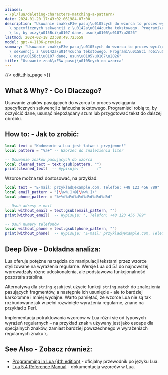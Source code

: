 ```yaml
---
aliases:
- /pl/lua/deleting-characters-matching-a-pattern/
date: 2024-01-20 17:43:02.061984-07:00
description: "Usuwanie znak\xF3w pasuj\u0105cych do wzorca to proces wyci\u0105gania\
  \ specyficznych sekwencji z \u0142a\u0144cucha tekstowego. Programi\u015Bci robi\u0105\
  \ to, by oczy\u015Bci\u0107 dane, usun\u0105\u0107\u2026"
lastmod: 2024-02-18 23:08:49.723659
model: gpt-4-1106-preview
summary: "Usuwanie znak\xF3w pasuj\u0105cych do wzorca to proces wyci\u0105gania specyficznych\
  \ sekwencji z \u0142a\u0144cucha tekstowego. Programi\u015Bci robi\u0105 to, by\
  \ oczy\u015Bci\u0107 dane, usun\u0105\u0107\u2026"
title: "Usuwanie znak\xF3w pasuj\u0105cych do wzorca"
---
```


{{< edit_this_page >}}

## What & Why? - Co i Dlaczego?
Usuwanie znaków pasujących do wzorca to proces wyciągania specyficznych sekwencji z łańcucha tekstowego. Programiści robią to, by oczyścić dane, usunąć niepożądany szum lub przygotować tekst do dalszej obróbki.

## How to: - Jak to zrobić:
```Lua
local text = "Kodowanie w Lua jest łatwe i przyjemne!"
local pattern = "%a+" -- Wzorzec do znalezienia liter

-- Usuwanie znaków pasujących do wzorca
local cleaned_text = text:gsub(pattern, "")
print(cleaned_text)  -- Wypisuje: "      !"
```
Wzorce można też dostosować, na przykład:
```Lua
local text = "E-mail: przyklad@example.com, Telefon: +48 123 456 789"
local email_pattern = "[\%w%.]+@[\%w%.]+"
local phone_pattern = "%+%d%d%d%d%d%d%d%d%d%d%d"

-- Usuń adresy e-mail
local without_email = text:gsub(email_pattern, "")
print(without_email)  -- Wypisuje: ", Telefon: +48 123 456 789"

-- Usuń numery telefonów
local without_phone = text:gsub(phone_pattern, "")
print(without_phone)  -- Wypisuje: "E-mail: przyklad@example.com, Telefon: "
```

## Deep Dive - Dokładna analiza:
Lua oferuje potężne narzędzia do manipulacji tekstami przez wzorce stylizowane na wyrażenia regularne. Wersje Lua od 5.1 do najnowszej wprowadzały różne udoskonalenia, ale podstawowa funkcjonalność pozostała stabilna.

Alternatywą dla `string.gsub` jest użycie funkcji `string.match` do znalezienia pasujących fragmentów, a następnie ich usunięcie - ale to bardziej karkołomne i mniej wydajne. Warto pamiętać, że wzorce Lua nie są tak rozbudowane jak w pełni rozwinięte wyrażenia regularne, znane na przykład z Perl.

Implementacja potraktowania wzorców w Lua różni się od typowych wyrażeń regularnych – na przykład znak `%` używany jest jako escape dla specjalnych znaków, zamiast bardziej powszechnego w wyrażeniach regularnych znaku `\`.

## See Also - Zobacz również:
- [Programming in Lua (4th edition)](https://www.lua.org/pil/contents.html) - oficjalny przewodnik po języku Lua.
- [Lua 5.4 Reference Manual](https://www.lua.org/manual/5.4/) - dokumentacja wzorców w Lua.
